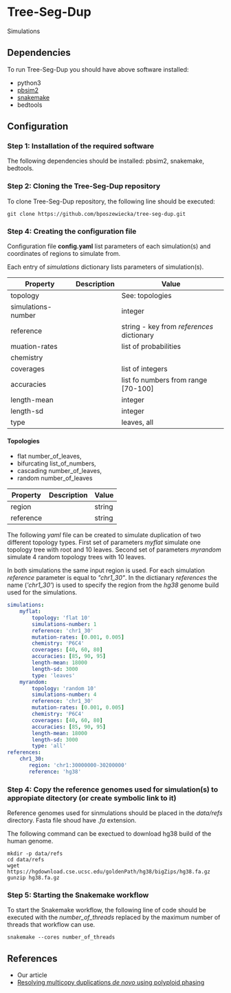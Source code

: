 # Tree-Seg-Dup

Simulations 

##  Dependencies

To run Tree-Seg-Dup you should have above software installed:

* python3
* [pbsim2](https://github.com/yukiteruono/pbsim2)
* [snakemake](https://snakemake.readthedocs.io/en/stable/)
* bedtools

## Configuration

### Step 1: Installation of the required software

The following dependencies should be installed: pbsim2, snakemake, bedtools.

### Step 2: Cloning the Tree-Seg-Dup repository

To clone Tree-Seg-Dup repository, the following line should be executed:

```
git clone https://github.com/bposzewiecka/tree-seg-dup.git
```

### Step 4: Creating the configuration file

Configuration file **config.yaml** list parameters of each simulation(s) and coordinates of regions to simulate from.

Each entry of *simulations* dictionary lists parameters of simulation(s).

| Property | Description | Value |
|---|---|---|
| topology | | See: topologies |  
| simulations-number | | integer |
| reference | | string - key from *references* dictionary |
| muation-rates | | list of probabilities |
| chemistry | | |
| coverages |     | list of integers |
| accuracies | | list fo numbers from range [70-100] |
| length-mean | | integer |
| length-sd | | integer |
| type | | leaves, all  | 

#### Topologies

* flat number_of_leaves, 
* bifurcating list_of_numbers, 
* cascading number_of_leaves, 
* random number_of_leaves 

| Property | Description | Value |
|---|---|---|
| region | | string |  
| reference | | string |

The following *yaml* file can be created to simulate duplication of two different topology types. First set of parameters *myflat* simulate 
one topology tree with root and 10 leaves. Second set of parameters *myrandom* simulate 4 random topology trees with 10 leaves.

In both simulations the same input region is used. For each simulation *reference* parameter is equal to *"chr1_30"*. 
In the dictianary *references* the name (*'chr1_30'*) is used to specify the region from the *hg38* genome build used for the simulations.

```yaml
simulations:
    myflat:
        topology: 'flat 10'
        simulations-number: 1
        reference: 'chr1_30'
        mutation-rates: [0.001, 0.005]
        chemistry: 'P6C4'
        coverages: [40, 60, 80]
        accuracies: [85, 90, 95]
        length-mean: 18000
        length-sd: 3000
        type: 'leaves'
    myrandom:
        topology: 'random 10'
        simulations-number: 4
        reference: 'chr1_30'
        mutation-rates: [0.001, 0.005]
        chemistry: 'P6C4'
        coverages: [40, 60, 80]
        accuracies: [85, 90, 95]
        length-mean: 18000
        length-sd: 3000
        type: 'all'
references:
    chr1_30:
       region: 'chr1:30000000-30200000'
       reference: 'hg38'
```

### Step 4: Copy the reference genomes used for simulation(s) to appropiate ditectory (or create symbolic link to it)

Reference genomes used for sinmulations should be placed in the *data/refs* directory. Fasta file shoud have *.fa* extension.

The following command can be exectued to download hg38 build of the human genome.

```
mkdir -p data/refs
cd data/refs
wget https://hgdownload.cse.ucsc.edu/goldenPath/hg38/bigZips/hg38.fa.gz
gunzip hg38.fa.gz
```

### Step 5: Starting the Snakemake workflow

To start the Snakemake workflow, the following line of code should be executed with the *number_of_threads* replaced by the maximum number of threads that workflow can use.

```
snakemake --cores number_of_threads 
```

## References

* Our article
* [Resolving multicopy duplications *de novo* using polyploid phasing](https://pubmed.ncbi.nlm.nih.gov/28808695/)
